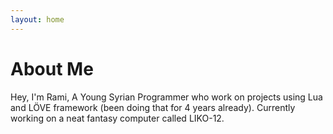 ```yaml
---
layout: home
---
```

# About Me

Hey, I'm Rami, A Young Syrian Programmer who work on projects using Lua and LÖVE framework (been doing that for 4 years already).
Currently working on a neat fantasy computer called LIKO-12.